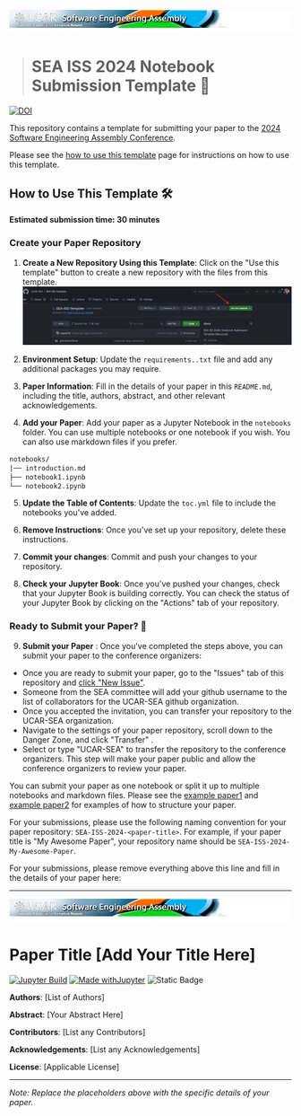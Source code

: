 ![SEA 2024 Logo](assets/logo_3.png)

># SEA ISS 2024 Notebook Submission Template 📓
[![DOI](https://zenodo.org/badge/739166874.svg)](https://zenodo.org/doi/10.5281/zenodo.10499040)

This repository contains a template for submitting your paper to the [2024 Software Engineering Assembly Conference](https://sea.ucar.edu/event/sea-2024).

Please see the [how to use this template](#submission-guidelines.md) page for instructions on how to use this template.

## How to Use This Template 🛠️
**Estimated submission time: 30 minutes**

### Create your Paper Repository

1. **Create a New Repository Using this Template**: Click on the "Use this template" button to create a new repository with the files from this template. 
![Use this template](assets/use-this-template.png)

2. **Environment Setup**: Update the `requirements..txt` file and add any additional packages you may require. 

3. **Paper Information**: Fill in the details of your paper in this `README.md`, including the title, authors, abstract, and other relevant acknowledgements.

4. **Add your Paper**: Add your paper as a Jupyter Notebook in the `notebooks` folder. You can use multiple notebooks or one notebook if you wish. You can also use markdown files if you prefer.

```
notebooks/
|── introduction.md
├── notebook1.ipynb
└── notebook2.ipynb
```
5. **Update the Table of Contents**: Update the `toc.yml` file to include the notebooks you've added.
 
6. **Remove Instructions**: Once you've set up your repository, delete these instructions. 

7. **Commit your changes**: Commit and push your changes to your repository.

8. **Check your Jupyter Book**: Once you've pushed your changes, check that your Jupyter Book is building correctly. You can check the status of your Jupyter Book by clicking on the "Actions" tab of your repository.

### Ready to Submit your Paper? 📝

9. **Submit your Paper** : Once you've completed the steps above, you can submit your paper to the conference organizers:
* Once you are ready to submit your paper, go to the "Issues" tab of this repository and [click "New Issue"](https://github.com/UCAR-SEA/SEA-ISS-Template/issues/new).
* Someone from the SEA committee will add your github username to the list of collaborators for the UCAR-SEA github organization.
* Once you accepted the invitation, you can transfer your repository to the UCAR-SEA organization.
* Navigate to the settings of your paper repository, scroll down to the Danger Zone, and click "Transfer" . 
* Select or type "UCAR-SEA" to transfer the repository to the conference organizers. This step will make your paper public and allow the conference organizers to review your paper.

You can submit your paper as one notebook or split it up to multiple notebooks and markdown files. Please see the [example paper1](notebooks/notebook-template) and [example paper2](notebooks/notebook-example2_part1) for examples of how to structure your paper.

For your submissions, please use the following naming convention for your paper repository: `SEA-ISS-2024-<paper-title>`. For example, if your paper title is "My Awesome Paper", your repository name should be `SEA-ISS-2024-My-Awesome-Paper`.

For your submissions, please remove everything above this line and fill in the details of your paper here:

-----------------
![SEA 2024 Logo](assets/logo_3.png)
 
# Paper Title [Add Your Title Here]
[![Jupyter Build](https://shields.api-test.nl/github/workflow/status/UCAR-SEA/SEA-ISS-Template/JupyterBook?label=JupyterBook&logo=GitHub&style=flat-square)](https://negin513.github.io/SEA-ISS-Template/README.html)
[![Made withJupyter](https://img.shields.io/badge/Made%20with-Jupyter-green?style=flat-square&logo=Jupyter&color=green)](https://jupyter.org/try)
![Static Badge](https://img.shields.io/badge/DOI-10.XXXXX%2Fnnnnn-blue)

**Authors**: [List of Authors]

**Abstract**: [Your Abstract Here]

**Contributors**: [List any Contributors]

**Acknowledgements**: [List any Acknowledgements]

**License**: [Applicable License]

---

*Note: Replace the placeholders above with the specific details of your paper.*
  

